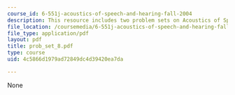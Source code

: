 ```yaml
---
course_id: 6-551j-acoustics-of-speech-and-hearing-fall-2004
description: This resource includes two problem sets on Acoustics of Speech and Hearing.
file_location: /coursemedia/6-551j-acoustics-of-speech-and-hearing-fall-2004/4c5866d1979ad72849dc4d39420ea7da_prob_set_8.pdf
file_type: application/pdf
layout: pdf
title: prob_set_8.pdf
type: course
uid: 4c5866d1979ad72849dc4d39420ea7da

---
```

None